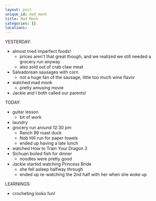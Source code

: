 ```yaml
---
layout: post
unique_id: mad_monk
title: Mad Monk
categories: []
locations: 
---
```


YESTERDAY:
* almost tried imperfect foods!
  * prices aren't that great though, and we realized we still needed a grocery run anyway
  * also sold out of crab claw meat
* Salvadorean sausages with corn
  * not a huge fan of the sausage, little too much wine flavor
* watched mad monk
  * pretty amusing movie
* Jackie and I both called our parents! 

TODAY:
* guitar lesson
  * bit of work
* laundry
* grocery run around 12:30 pm
  * Ranch 99 roast duck
  * Nob Hill run for paper towels
  * ended up having a late lunch
* watched How to Train Your Dragon 3
* Sichuan boiled fish for dinner
  * noodles were pretty good
* Jackie started watching Princess Bride
  * she fell asleep halfway through
  * ended up re-watching the 2nd half with her when she woke up

LEARNINGS:
* crocheting looks fun!
